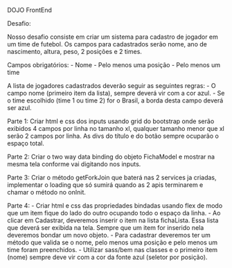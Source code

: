 DOJO FrontEnd

Desafio:

Nosso desafio consiste em criar um sistema para cadastro de jogador em um time de futebol. Os campos para cadastrados serão nome, ano de nascimento, altura, peso, 2 posições e 2 times. 

Campos obrigatórios: 
	- Nome
	- Pelo menos uma posição
	- Pelo menos um time

A lista de jogadores cadastrados deverão seguir as seguintes regras:
	- O campo nome (primeiro item da lista), sempre deverá vir com a cor azul.
	- Se o time escolhido (time 1 ou time 2) for o Brasil, a borda desta campo deverá ser azul.
	

Parte 1: Criar html e css dos inputs usando grid do bootstrap onde serão exibidos 4 campos por linha no tamanho xl, qualquer tamanho menor que xl serão 2 campos por linha. As divs do título e do botão sempre ocuparão o espaço total.

Parte 2: Criar o two way data binding do objeto FichaModel e mostrar na mesma tela conforme vai digitando nos inputs.

Parte 3: Criar o método getForkJoin que baterá nas 2 services ja criadas, implementar o loading que só sumirá quando as 2 apis terminarem e chamar o método no onInit.

Parte 4: 
	- Criar html e css das propriedades bindadas usando flex de modo que um item fique do lado do outro ocupando todo o espaço da linha. 
	- Ao clicar em Cadastrar, deveremos inserir o item na lista fichaLista. Essa lista que deverá ser exibida na tela. Sempre que um item for inserido nela deveremos bondar um novo objeto.
	- Para cadastrar deveremos ter um método que valida se o nome, pelo menos uma posição e pelo menos um time foram preenchidos.
	- Utilizar sass/bem nas classes e o primeiro item (nome) sempre deve vir com a cor da fonte azul (seletor por posição).